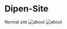 # Dipen-Site
Normal site
![about](https://user-images.githubusercontent.com/101186753/171802110-bfd5ff0b-6574-4a8b-ab72-2ec47dc283c3.jpg)
![about](https://github.com/sukhad123/Dipen-Site/blob/main/pic.png)
